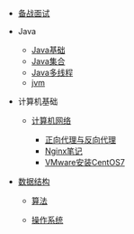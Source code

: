 
* [备战面试](./docs/a-1备战面试.md)
  
* Java

  * [Java基础](./docs/b-1面试题总结-Java基础.md)
  * [Java集合](./docs/b-2Java集合.md)
  * [Java多线程](./docs/b-3Java多线程.md)
  * [jvm](./docs/b-4jvm.md)

* 计算机基础

  * [计算机网络](./docs/c-1计算机网络.md)
  
    * [正向代理与反向代理](./docs/d-1正向代理与反向代理总结.md)
    * [Nginx笔记](./docs/d-2Nginx笔记)
    * [VMware安装CentOS7](./docs/d-3VMware安装CentOS7)
  
* [数据结构](./docs/c-2数据结构.md)
  
  * [算法](./docs/c-3算法.md)
  
  * [操作系统](./docs/c-4操作系统.md)
  
    
  

